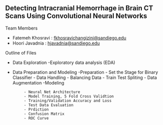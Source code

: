 ## Detecting Intracranial Hemorrhage in Brain CT Scans Using Convolutional Neural Networks
Team Members

* Fatemeh Khosravi : fkhosravichangizini@sandiego.edu
* Hoori Javadnia : hjavadnia@sandiego.edu
  
 Outline of Files

  * Data Exploration 
       -Exploratory data analysis (EDA)
  * Data Preparation and Modeling
        -Preparation
             - Set the Stage for Binary Classifier
             - Data Handling
             - Balancing Data
             - Train Test Spliting
             - Data Augmentation
         -Modeling

             - Neural Net Architecture
             - Model Training, 5 Fold Cross Validtion
             - Training/Validation Accuracy and Loss
             - Test Data Evaluation
             - Prdiction 
             - Confusion Matrix
             - ROC Curve

